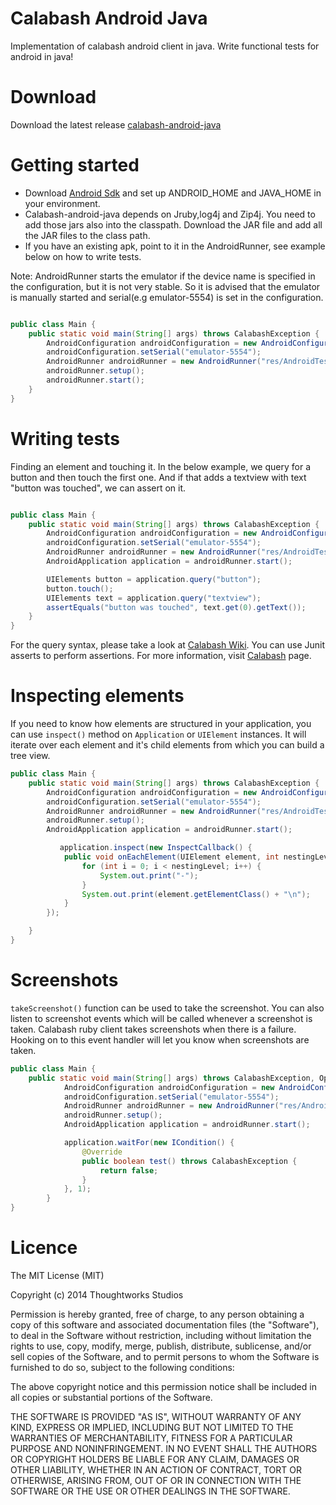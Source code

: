 Calabash Android Java
=====================

Implementation of calabash android client in java.
Write functional tests for android in java!

Download
=========

Download the latest release [calabash-android-java](https://github.com/vishnukarthikl/calabash-android-java/releases/)

Getting started
===============
* Download [Android Sdk](https://developer.android.com/sdk/index.html) and set up ANDROID_HOME and JAVA_HOME in your environment.
* Calabash-android-java depends on Jruby,log4j and Zip4j. You need to add those jars also into the classpath. Download the JAR file and add all the JAR files to the class path.
* If you have an existing apk, point to it in the AndroidRunner, see example below on how to write tests.

Note: AndroidRunner starts the emulator if the device name is specified in the configuration, but it is not very stable. So it is advised that the emulator is manually started and serial(e.g emulator-5554) is set in the configuration.

```java

public class Main {
    public static void main(String[] args) throws CalabashException {
        AndroidConfiguration androidConfiguration = new AndroidConfiguration();
        androidConfiguration.setSerial("emulator-5554");
        AndroidRunner androidRunner = new AndroidRunner("res/AndroidTestApplication.apk", androidConfiguration);
        androidRunner.setup();
        androidRunner.start();
    }
}
```

Writing tests
==============

Finding an element and touching it. In the below example, we query for a button and then touch the first one. And if that adds a textview with text "button was touched", we can assert on it.

```java

public class Main {
    public static void main(String[] args) throws CalabashException {
        AndroidConfiguration androidConfiguration = new AndroidConfiguration();
        androidConfiguration.setSerial("emulator-5554");
        AndroidRunner androidRunner = new AndroidRunner("res/AndroidTestApplication.apk", androidConfiguration);
        AndroidApplication application = androidRunner.start();

        UIElements button = application.query("button");
        button.touch();
        UIElements text = application.query("textview");
        assertEquals("button was touched", text.get(0).getText());
    }
}
```

For the query syntax, please take a look at [Calabash Wiki](http://blog.lesspainful.com/2012/12/18/Android-Query/). You can use Junit asserts to perform assertions. For more information, visit [Calabash](https://github.com/calabash/calabash-android) page.

Inspecting elements
===================

If you need to know how elements are structured in your application, you can use `inspect()` method on `Application` or `UIElement` instances. It will iterate over each element and it's child elements from which you can build a tree view.

```java
public class Main {
    public static void main(String[] args) throws CalabashException {
        AndroidConfiguration androidConfiguration = new AndroidConfiguration();
        androidConfiguration.setSerial("emulator-5554");
        AndroidRunner androidRunner = new AndroidRunner("res/AndroidTestApplication.apk", androidConfiguration);
        androidRunner.setup();
        AndroidApplication application = androidRunner.start();

           application.inspect(new InspectCallback() {
   			public void onEachElement(UIElement element, int nestingLevel) {
   				for (int i = 0; i < nestingLevel; i++) {
   					System.out.print("-");
   				}
   				System.out.print(element.getElementClass() + "\n");
   			}
   		});

    }
}
```

Screenshots
==============

`takeScreenshot()` function can be used to take the screenshot. You can also listen to screenshot events which will be called whenever a screenshot is taken. Calabash ruby client takes screenshots when there is a failure. Hooking on to this event handler will let you know when screenshots are taken.

```java
public class Main {
    public static void main(String[] args) throws CalabashException, OperationTimedoutException {
            AndroidConfiguration androidConfiguration = new AndroidConfiguration();
            androidConfiguration.setSerial("emulator-5554");
            AndroidRunner androidRunner = new AndroidRunner("res/AndroidTestApplication.apk", androidConfiguration);
            androidRunner.setup();
            AndroidApplication application = androidRunner.start();

            application.waitFor(new ICondition() {
                @Override
                public boolean test() throws CalabashException {
                    return false;
                }
            }, 1);
        }
}
```

Licence
==========

The MIT License (MIT)

Copyright (c) 2014 Thoughtworks Studios

Permission is hereby granted, free of charge, to any person obtaining a copy
of this software and associated documentation files (the "Software"), to deal
in the Software without restriction, including without limitation the rights
to use, copy, modify, merge, publish, distribute, sublicense, and/or sell
copies of the Software, and to permit persons to whom the Software is
furnished to do so, subject to the following conditions:

The above copyright notice and this permission notice shall be included in
all copies or substantial portions of the Software.

THE SOFTWARE IS PROVIDED "AS IS", WITHOUT WARRANTY OF ANY KIND, EXPRESS OR
IMPLIED, INCLUDING BUT NOT LIMITED TO THE WARRANTIES OF MERCHANTABILITY,
FITNESS FOR A PARTICULAR PURPOSE AND NONINFRINGEMENT. IN NO EVENT SHALL THE
AUTHORS OR COPYRIGHT HOLDERS BE LIABLE FOR ANY CLAIM, DAMAGES OR OTHER
LIABILITY, WHETHER IN AN ACTION OF CONTRACT, TORT OR OTHERWISE, ARISING FROM,
OUT OF OR IN CONNECTION WITH THE SOFTWARE OR THE USE OR OTHER DEALINGS IN
THE SOFTWARE.
